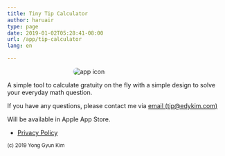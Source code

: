 ```yaml
---
title: Tiny Tip Calculator
author: haruair
type: page
date: 2019-01-02T05:28:41-08:00
url: /app/tip-calculator
lang: en

---
```


<img src="/assets/en/apps/tip/icon.png" alt="app icon" style="max-width: 200px; margin: 0 auto; border-radius: 10px; display: block;">

A simple tool to calculate gratuity on the fly with a simple design to solve your everyday math question.

If you have any questions, please contact me via [email (tip@edykim.com)](mailto:tip@edykim.com)

Will be available in Apple App Store.

- [Privacy Policy](/app/tip-calculator/privacy-policy)

<small>(c) 2019 Yong Gyun Kim</small>
